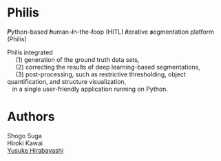 # Philis <br>
***P***ython-based ***h***uman-***i***n-the-***l***oop (HITL) ***i***terative ***s***egmentation platform (Philis) <br>

Philis integrated <br>
&nbsp;&nbsp;&nbsp;&nbsp; (1) generation of the ground truth data sets, <br>
&nbsp;&nbsp;&nbsp;&nbsp; (2) correcting the results of deep learning-based segmentations, <br>
&nbsp;&nbsp;&nbsp;&nbsp; (3) post-processing, such as restrictive thresholding, object quantification, and structure visualization, <br>
&nbsp;&nbsp;  in a single user-friendly application running on Python.

# Authors <br>

Shogo Suga <br>
Hiroki Kawai <br>
<a href="http://park.itc.u-tokyo.ac.jp/Hirabayashi/WordPress/">Yusuke Hirabayashi</a> 
